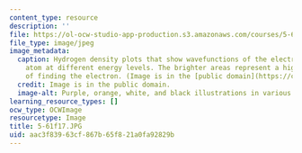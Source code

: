 ```yaml
---
content_type: resource
description: ''
file: https://ol-ocw-studio-app-production.s3.amazonaws.com/courses/5-61-physical-chemistry-fall-2017/aac3f83963cf867b65f821a0fa92829b_5-61f17.JPG
file_type: image/jpeg
image_metadata:
  caption: Hydrogen density plots that show wavefunctions of the electron in a hydrogen
    atom at different energy levels. The brighter areas represent a higher probability
    of finding the electron. (Image is in the [public domain](https://commons.wikimedia.org/wiki/File:Hydrogen_Density_Plots.png).)
  credit: Image is in the public domain.
  image-alt: Purple, orange, white, and black illustrations in various shapes.
learning_resource_types: []
ocw_type: OCWImage
resourcetype: Image
title: 5-61f17.JPG
uid: aac3f839-63cf-867b-65f8-21a0fa92829b
---
```

